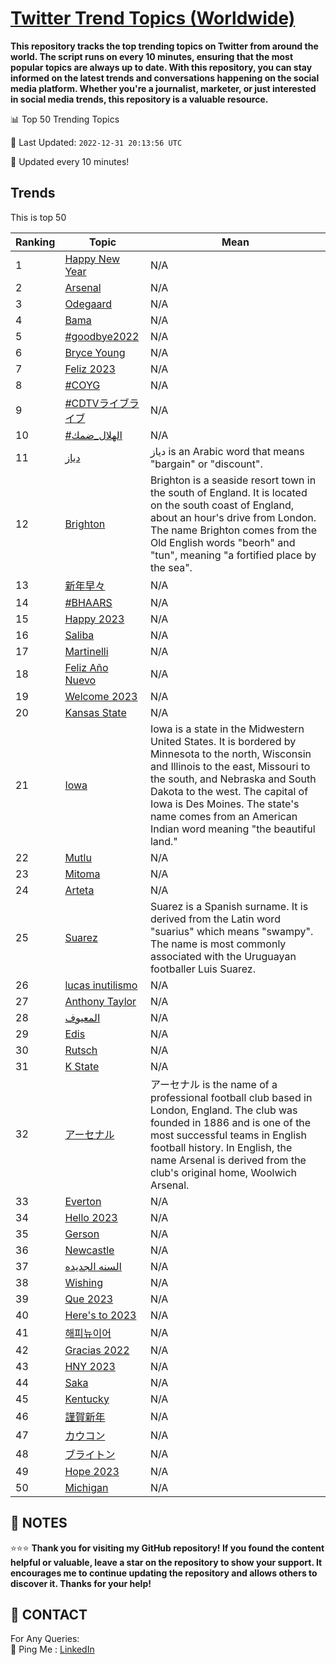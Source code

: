 [Twitter Trend Topics (Worldwide)](https://github.com/ErcinDedeoglu/Twitter-Trend-Topics)
==========

**This repository tracks the top trending topics on Twitter from around the world. 
The script runs on every 10 minutes, ensuring that the most popular topics are always up to date. 
With this repository, you can stay informed on the latest trends and conversations happening on the social media platform. 
Whether you're a journalist, marketer, or just interested in social media trends, this repository is a valuable resource.**


📊 Top 50 Trending Topics

📆 Last Updated: `2022-12-31 20:13:56 UTC`

🔧 Updated every 10 minutes!


## Trends

This is top 50

| Ranking | Topic | Mean |
| ------- | ------------ | ------------ |
| 1 | [Happy New Year](http://twitter.com/search?q=Happy+New+Year) | N/A |
| 2 | [Arsenal](http://twitter.com/search?q=Arsenal) | N/A |
| 3 | [Odegaard](http://twitter.com/search?q=Odegaard) | N/A |
| 4 | [Bama](http://twitter.com/search?q=Bama) | N/A |
| 5 | [#goodbye2022](http://twitter.com/search?q=%23goodbye2022) | N/A |
| 6 | [Bryce Young](http://twitter.com/search?q=Bryce+Young) | N/A |
| 7 | [Feliz 2023](http://twitter.com/search?q=Feliz+2023) | N/A |
| 8 | [#COYG](http://twitter.com/search?q=%23COYG) | N/A |
| 9 | [#CDTVライブライブ](http://twitter.com/search?q=%23CDTV%e3%83%a9%e3%82%a4%e3%83%96%e3%83%a9%e3%82%a4%e3%83%96) | N/A |
| 10 | [#الهلال_ضمك](http://twitter.com/search?q=%23%d8%a7%d9%84%d9%87%d9%84%d8%a7%d9%84_%d8%b6%d9%85%d9%83) | N/A |
| 11 | [دياز](http://twitter.com/search?q=%d8%af%d9%8a%d8%a7%d8%b2) | دياز is an Arabic word that means "bargain" or "discount". |
| 12 | [Brighton](http://twitter.com/search?q=Brighton) | Brighton is a seaside resort town in the south of England. It is located on the south coast of England, about an hour's drive from London. The name Brighton comes from the Old English words "beorh" and "tun", meaning "a fortified place by the sea". |
| 13 | [新年早々](http://twitter.com/search?q=%e6%96%b0%e5%b9%b4%e6%97%a9%e3%80%85) | N/A |
| 14 | [#BHAARS](http://twitter.com/search?q=%23BHAARS) | N/A |
| 15 | [Happy 2023](http://twitter.com/search?q=Happy+2023) | N/A |
| 16 | [Saliba](http://twitter.com/search?q=Saliba) | N/A |
| 17 | [Martinelli](http://twitter.com/search?q=Martinelli) | N/A |
| 18 | [Feliz Año Nuevo](http://twitter.com/search?q=Feliz+A%c3%b1o+Nuevo) | N/A |
| 19 | [Welcome 2023](http://twitter.com/search?q=Welcome+2023) | N/A |
| 20 | [Kansas State](http://twitter.com/search?q=Kansas+State) | N/A |
| 21 | [Iowa](http://twitter.com/search?q=Iowa) | Iowa is a state in the Midwestern United States. It is bordered by Minnesota to the north, Wisconsin and Illinois to the east, Missouri to the south, and Nebraska and South Dakota to the west. The capital of Iowa is Des Moines. The state's name comes from an American Indian word meaning "the beautiful land." |
| 22 | [Mutlu](http://twitter.com/search?q=Mutlu) | N/A |
| 23 | [Mitoma](http://twitter.com/search?q=Mitoma) | N/A |
| 24 | [Arteta](http://twitter.com/search?q=Arteta) | N/A |
| 25 | [Suarez](http://twitter.com/search?q=Suarez) | Suarez is a Spanish surname. It is derived from the Latin word "suarius" which means "swampy". The name is most commonly associated with the Uruguayan footballer Luis Suarez. |
| 26 | [lucas inutilismo](http://twitter.com/search?q=lucas+inutilismo) | N/A |
| 27 | [Anthony Taylor](http://twitter.com/search?q=Anthony+Taylor) | N/A |
| 28 | [المعيوف](http://twitter.com/search?q=%d8%a7%d9%84%d9%85%d8%b9%d9%8a%d9%88%d9%81) | N/A |
| 29 | [Edis](http://twitter.com/search?q=Edis) | N/A |
| 30 | [Rutsch](http://twitter.com/search?q=Rutsch) | N/A |
| 31 | [K State](http://twitter.com/search?q=K+State) | N/A |
| 32 | [アーセナル](http://twitter.com/search?q=%e3%82%a2%e3%83%bc%e3%82%bb%e3%83%8a%e3%83%ab) | アーセナル is the name of a professional football club based in London, England. The club was founded in 1886 and is one of the most successful teams in English football history. In English, the name Arsenal is derived from the club's original home, Woolwich Arsenal. |
| 33 | [Everton](http://twitter.com/search?q=Everton) | N/A |
| 34 | [Hello 2023](http://twitter.com/search?q=Hello+2023) | N/A |
| 35 | [Gerson](http://twitter.com/search?q=Gerson) | N/A |
| 36 | [Newcastle](http://twitter.com/search?q=Newcastle) | N/A |
| 37 | [السنه الجديده](http://twitter.com/search?q=%d8%a7%d9%84%d8%b3%d9%86%d9%87+%d8%a7%d9%84%d8%ac%d8%af%d9%8a%d8%af%d9%87) | N/A |
| 38 | [Wishing](http://twitter.com/search?q=Wishing) | N/A |
| 39 | [Que 2023](http://twitter.com/search?q=Que+2023) | N/A |
| 40 | [Here's to 2023](http://twitter.com/search?q=Here%27s+to+2023) | N/A |
| 41 | [해피뉴이어](http://twitter.com/search?q=%ed%95%b4%ed%94%bc%eb%89%b4%ec%9d%b4%ec%96%b4) | N/A |
| 42 | [Gracias 2022](http://twitter.com/search?q=Gracias+2022) | N/A |
| 43 | [HNY 2023](http://twitter.com/search?q=HNY+2023) | N/A |
| 44 | [Saka](http://twitter.com/search?q=Saka) | N/A |
| 45 | [Kentucky](http://twitter.com/search?q=Kentucky) | N/A |
| 46 | [謹賀新年](http://twitter.com/search?q=%e8%ac%b9%e8%b3%80%e6%96%b0%e5%b9%b4) | N/A |
| 47 | [カウコン](http://twitter.com/search?q=%e3%82%ab%e3%82%a6%e3%82%b3%e3%83%b3) | N/A |
| 48 | [ブライトン](http://twitter.com/search?q=%e3%83%96%e3%83%a9%e3%82%a4%e3%83%88%e3%83%b3) | N/A |
| 49 | [Hope 2023](http://twitter.com/search?q=Hope+2023) | N/A |
| 50 | [Michigan](http://twitter.com/search?q=Michigan) | N/A |




## 📝 NOTES

⭐⭐⭐ **Thank you for visiting my GitHub repository! If you found the content helpful or valuable, leave a star on the repository to show your support. It encourages me to continue updating the repository and allows others to discover it. Thanks for your help!**

## 📨 CONTACT

 For Any Queries:  
            🏓 Ping Me : [LinkedIn](https://www.linkedin.com/in/ercindedeoglu/)